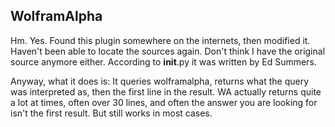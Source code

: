 WolframAlpha
------------

Hm. Yes. Found this plugin somewhere on the internets, then modified it. Haven't been able to locate the sources again. Don't think I have the original source anymore either. According to __init__.py it was written by Ed Summers.

Anyway, what it does is:
It queries wolframalpha, returns what the query was interpreted as, then the first line in the result. WA actually returns quite a lot at times, often over 30 lines, and often the answer you are looking for isn't the first result. But still works in most cases.
